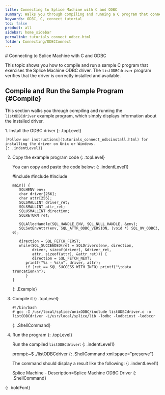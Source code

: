 ```yaml
---
title: Connecting to Splice Machine with C and ODBC
summary: Walks you through compiling and running a C program that connects to your Splice Machine database via our ODBC driver.&#xA;
keywords: ODBC, C, connect tutorial
toc: false
product: all
sidebar: home_sidebar
permalink: tutorials_connect_odbcc.html
folder: Connecting/ODBCConnect
---
```

<section>
<div class="TopicContent" data-swiftype-index="true" markdown="1">
# Connecting to Splice Machine with C and ODBC

This topic shows you how to compile and run a sample C program that
exercises the Splice Machine ODBC driver. The `listODBCdriver` program
verifies that the driver is correctly installed and available.

## Compile and Run the Sample Program   {#Compile}

This section walks you through compiling and running the
`listODBCdriver` example program, which simply displays information
about the installed driver.

<div class="opsStepsList" markdown="1">
1.  Install the ODBC driver
    {: .topLevel}

    [Follow our instructions](tutorials_connect_odbcinstall.html) for
    installing the driver on Unix or Windows.
    {: .indentLevel1}

2.  Copy the example program code
    {: .topLevel}

    You can copy and paste the code below:
    {: .indentLevel1}

    <div class="preWrapperWide" markdown="1">
        #include <stdio.h>
        #include <sql.h>
        #include <sqlext.h>

        main() {
           SQLHENV env;
           char driver[256];
           char attr[256];
           SQLSMALLINT driver_ret;
           SQLSMALLINT attr_ret;
           SQLUSMALLINT direction;
           SQLRETURN ret;

           SQLAllocHandle(SQL_HANDLE_ENV, SQL_NULL_HANDLE, &env);
           SQLSetEnvAttr(env, SQL_ATTR_ODBC_VERSION, (void *) SQL_OV_ODBC3, 0);

           direction = SQL_FETCH_FIRST;
           while(SQL_SUCCEEDED(ret = SQLDrivers(env, direction,
                 driver, sizeof(driver), &driver_ret,
                 attr, sizeof(attr), &attr_ret))) {
                 direction = SQL_FETCH_NEXT;
              printf("%s - %s\n", driver, attr);
              if (ret == SQL_SUCCESS_WITH_INFO) printf("\tdata truncation\n");
              }
        }
    {: .Example}

    </div>

3.  Compile it
    {: .topLevel}

    <div class="preWrapperWide" markdown="1">

        #!/bin/bash
        # gcc -I /usr/local/splice/unixODBC/include listODBCdriver.c -o listODBCdriver -L/usr/local/splice/lib -lodbc -lodbcinst -lodbccr
    {: .ShellCommand}

    </div>

4.  Run the program
    {: .topLevel}

    Run the compiled `listODBCdriver`:
    {: .indentLevel1}

    <div class="preWrapper" markdown="1">
        prompt:~$ ./listODBCdriver
    {: .ShellCommand xml:space="preserve"}

    </div>

    The command should display a result like the following:
    {: .indentLevel1}

    <div class="preWrapper" markdown="1">
        Splice Machine - Description=Splice Machine ODBC Driver
    {: .ShellCommand}

    </div>
{: .boldFont}

</div>
</div>
</section>

